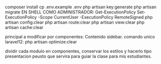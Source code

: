 composer install
cp .env.example .env
php artisan key:generate
php artisan migrate
EN SHELL COMO ADMINISTRADOR: 
Get-ExecutionPolicy 
Set-ExecutionPolicy -Scope CurrentUser -ExecutionPolicy RemoteSigned
php artisan config:clear
php artisan route:clear 
php artisan view:clear 
php artisan cache:clear

principal a modificar por componentes: Contenido sidebar.
comando unico laravel12: php artisan optimize:clear

dividir cada modulo en componentes, conservar los estilos y hacerlo tipo presentacion peusto que servira para guiar la clase para mis estudiantes.
